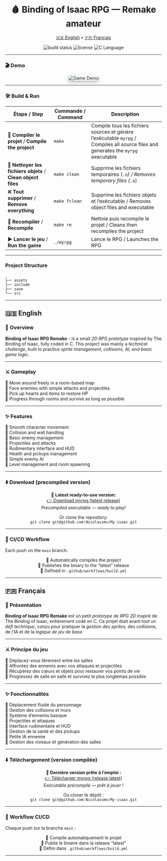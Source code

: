 <h1 align="center">🩸 Binding of Isaac RPG — Remake amateur</h1>

<p align="center">
  <a href="#EN">🇬🇧 English</a> • <a href="#FR">🇫🇷 Français</a>
</p>

<p align="center">
  <img src="https://img.shields.io/github/actions/workflow/status/Nicolassmn/my-isaac/build.yml?branch=main&label=Build&logo=github&color=blue" alt="build status" />
  <img src="https://img.shields.io/github/license/Nicolassmn/my-isaac?color=red" alt="license" />
  <img src="https://img.shields.io/badge/Language-C-blue.svg" alt="C Language" />
</p>

---

### 🎬 Demo

<div align="center">
  <img src="assets/demo.gif" alt="Game Demo" style="max-width: 100%; border-radius: 10px; box-shadow: 0 4px 12px rgba(0,0,0,0.3);" />
</div>

---

### 🛠️ Build & Run

| Étape / Step                                                 | Commande / Command       | Description                                                                                                                                             |
| ------------------------------------------------------------ | ------------------------ | ------------------------------------------------------------------------------------------------------------------------------------------------------- |
| 🔹 **Compiler le projet** / **Compile the project**          | <code>make</code>        | Compile tous les fichiers sources et génère l’exécutable <code>myrpg</code> / Compiles all source files and generates the <code>myrpg</code> executable |
| 🧹 **Nettoyer les fichiers objets** / **Clean object files** | <code>make clean</code>  | Supprime les fichiers temporaires (<code>*.o</code>) / Removes temporary files (<code>*.o</code>)                                                       |
| ❌ **Tout supprimer** / **Remove everything**                 | <code>make fclean</code> | Supprime les fichiers objets et l’exécutable / Removes object files and executable                                                                      |
| 🔄 **Recompiler** / **Recompile**                            | <code>make re</code>     | Nettoie puis recompile le projet / Cleans then recompiles the project                                                                                   |
| ▶️ **Lancer le jeu** / **Run the game**                      | <code>./myrpg</code>     | Lance le RPG / Launches the RPG                                                                                                                         |


---

### Project Structure
```
.
├── assets
├── include
├── save
└── src
```

---

## 🇬🇧 English <a id="EN"></a>

### 🧠 Overview

**Binding of Isaac RPG Remake** - is a small *2D RPG prototype* inspired by The Binding of Isaac, fully coded in *C*.
This project was mainly a *technical challenge*, built to practice *sprite management, collisions, AI, and basic game logic*.

---

### ⚔️ Gameplay

  🔹 Move around freely in a room-based map  
  🔹 Face enemies with simple attacks and projectiles  
  🔹 Pick up hearts and items to restore HP  
  🔹 Progress through rooms and survive as long as possible  

---

### ✨ Features

  🔹 Smooth character movement  
  🔹 Collision and wall handling  
  🔹 Basic enemy management  
  🔹 Projectiles and attacks  
  🔹 Rudimentary interface and HUD  
  🔹 Health and pickups management  
  🔹 Simple enemy AI  
  🔹 Level management and room spawning  

---

### ⬇️ Download (precompiled version)

<p align="center"> 🔹 <strong>Latest ready-to-use version:</strong><br> <a href="https://github.com/Nicolassmn/My-isaac/releases/download/latest/myrpg">👉 Download myrpg (latest release)</a><br> <em>Precompiled executable — ready to play!</em> </p> <p align="center"> Or clone the repository:<br> <code>git clone git@github.com:Nicolassmn/My-isaac.git</code> </p>

---

### 🧪 CI/CD Workflow

Each push on the <code>main</code> branch:

<p align="center"> 🔨 Automatically compiles the project <br> 🚀 Publishes the binary to the “latest” release <br> 🧩 Defined in <code>.github/workflows/build.yml</code> </p>

---

## 🇫🇷 Français <a id="FR"></a>

### 🧠 Présentation

**Binding of Isaac RPG Remake** est un petit *prototype de RPG 2D* inspiré de The Binding of Isaac, entièrement codé en *C*.
Ce projet était avant tout un *défi technique*, conçu pour pratiquer la *gestion des sprites*, des *collisions*, de l’*IA* et de la *logique de jeu de base*.

---

### ⚔️ Principe du jeu

🔹 Déplacez-vous librement entre les salles  
🔹 Affrontez des ennemis avec vos attaques et projectiles  
🔹 Récupérez des cœurs et objets pour restaurer vos points de vie  
🔹 Progressez de salle en salle et survivez le plus longtemps possible  

---

### ✨ Fonctionnalités

🔹 Déplacement fluide du personnage  
🔹 Gestion des collisions et murs  
🔹 Système d’ennemis basique  
🔹 Projectiles et attaques  
🔹 Interface rudimentaire et HUD  
🔹 Gestion de la santé et des pickups  
🔹 Petite IA ennemie  
🔹 Gestion des niveaux et génération des salles  

---

### ⬇️ Téléchargement (version compilée)

<p align="center"> 🔹 <strong>Dernière version prête à l’emploi :</strong><br> <a href="https://github.com/Nicolassmn/My-isaac/releases/download/latest/myrpg">👉 Télécharger myrpg (release latest)</a><br> <em>Exécutable précompilé — prêt à jouer !</em> </p> <p align="center"> Ou cloner le dépôt :<br> <code>git clone git@github.com:Nicolassmn/My-isaac.git</code> </p>

---

### 🧪 Workflow CI/CD

Chaque push sur la branche <code>main</code> :

<p align="center"> 🔨 Compile automatiquement le projet <br> 🚀 Publie le binaire dans la release “latest” <br> 🧩 Défini dans <code>.github/workflows/build.yml</code> </p>

---
